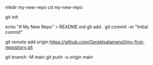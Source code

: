 mkdir my-new-repo cd my-new-repo

git init

echo "# My New Repo" > README.md git add . git commit -m "Initial commit"

git remote add origin https://github.com/Geraldsalamana1/my-first-repository.git

git branch -M main git push -u origin main
